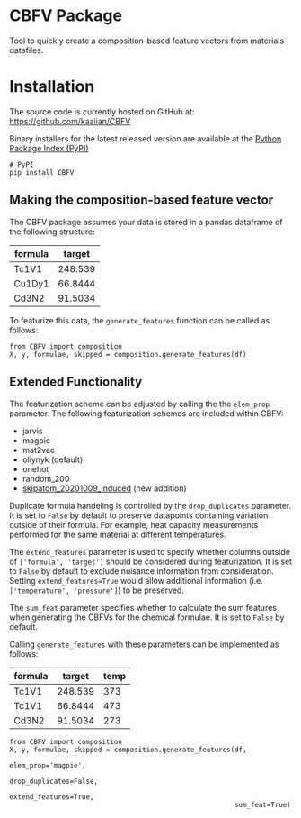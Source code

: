 # CBFV Package
Tool to quickly create a composition-based feature vectors from materials datafiles.

# Installation
The source code is currently hosted on GitHub at: https://github.com/kaaiian/CBFV

Binary installers for the latest released version are available at the <a href="https://pypi.org/project/cbfv/">Python Package Index (PyPI)</a>
```
# PyPI
pip install CBFV
```

## Making the composition-based feature vector
The CBFV package assumes your data is stored in a pandas dataframe of the following structure:

formula | target
---|---
Tc1V1 | 248.539
Cu1Dy1 | 66.8444
Cd3N2 | 91.5034

To featurize this data, the `generate_features` function can be called as follows:

```
from CBFV import composition
X, y, formulae, skipped = composition.generate_features(df)
```

## Extended Functionality

The featurization scheme can be adjusted by calling the the `elem_prop` parameter. The following featurization schemes are included within CBFV:
- jarvis
- magpie
- mat2vec
- oliynyk (default)
- onehot
- random_200
- [skipatom_20201009_induced](https://github.com/lantunes/skipatom) (new addition)

Duplicate formula handeling is controlled by the `drop_duplicates` parameter. It is set to `False` by default to preserve datapoints containing variation outside of their formula. For example, heat capacity measurements performed for the same material at different temperatures.

The `extend_features` parameter is used to specify whether columns outside of `['formula', 'target']` should be considered during featurization. It is set to `False` by default to exclude nuisance information from consideration. Setting `extend_features=True` would allow additional information (i.e. `['temperature', 'pressure']`) to be preserved.

The `sum_feat` parameter specifies whether to calculate the sum features when generating the CBFVs for the chemical formulae. It is set to `False` by default.

Calling `generate_features` with these parameters can be implemented as follows:

formula | target | temp
---|---|---
Tc1V1 | 248.539 | 373
Tc1V1 | 66.8444 | 473
Cd3N2 | 91.5034 | 273

```
from CBFV import composition
X, y, formulae, skipped = composition.generate_features(df,
                                                        elem_prop='magpie',
                                                        drop_duplicates=False,
                                                        extend_features=True,
                                                        sum_feat=True)
```
